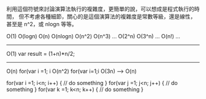 利用這個符號來討論演算法執行的複雜度，更簡單的說，可以想成是程式執行的時間，
但不考慮各種細節，關心的是這個演算法的複雜度是常數等級，還是線性，甚至是 n^2，或 nlogn 等等。

O(1) O(logn)  O(n)  O(nlogn)  O(n^2)  O(n^3) ... O(2^n)  O(3^n) ... O(n!) ...
<hr>
O(1)
var result = (1+n)*n/2;

<hr>
O(n)
for(var i =1; i<n; i++) {
  // do something
}

<hr>
O(n^2)
for(var i=1;i<n;i++) {
  for(var j=1;j<h;j++) {
    // do something
  }
}

<hr>
O(3n) --> O(n)

for(var i =1; i<n; i++) {
  // do something
}
for(var j =1; j<n; j++) {
  // do something
}
for(var k =1; k<n; k++) {
  // do something
}